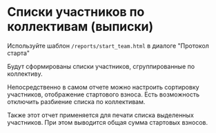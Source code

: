 # Списки участников по коллективам (выписки)

Используйте шаблон `/reports/start_team.html` в диалоге "Протокол старта"

Будут сформированы списки участников, сгруппированные по коллективу. 

Непосредственно в самом отчете можно настроить сортировку участников, отображение стартового взноса. Есть возможность 
отключить разбиение списка по коллективам. 

Также этот отчет применяется для печати списка выделенных участников. При этом выводится общая сумма стартовых взносов. 
